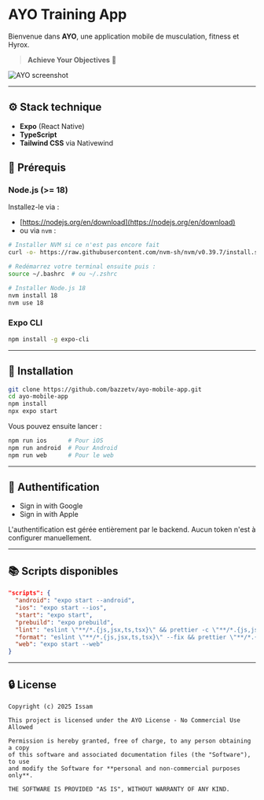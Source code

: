 # AYO Training App

Bienvenue dans **AYO**, une application mobile de musculation, fitness et Hyrox.

> **Achieve Your Objectives** 💪

![AYO screenshot](./assets/screenshot-login.png)

---

## ⚙️ Stack technique

* **Expo** (React Native)
* **TypeScript**
* **Tailwind CSS** via Nativewind

## 🚀 Prérequis

### Node.js (>= 18)

Installez-le via :

* [https://nodejs.org/en/download](https://nodejs.org/en/download)
* ou via `nvm` :

```bash
# Installer NVM si ce n'est pas encore fait
curl -o- https://raw.githubusercontent.com/nvm-sh/nvm/v0.39.7/install.sh | bash

# Redémarrez votre terminal ensuite puis :
source ~/.bashrc  # ou ~/.zshrc

# Installer Node.js 18
nvm install 18
nvm use 18
```

### Expo CLI

```bash
npm install -g expo-cli
```

---

## 🚀 Installation

```bash
git clone https://github.com/bazzetv/ayo-mobile-app.git
cd ayo-mobile-app
npm install
npx expo start
```

Vous pouvez ensuite lancer :

```bash
npm run ios      # Pour iOS
npm run android  # Pour Android
npm run web      # Pour le web
```

---

## 🔐 Authentification

* Sign in with Google
* Sign in with Apple

L'authentification est gérée entièrement par le backend. Aucun token n'est à configurer manuellement.

---

## 📚 Scripts disponibles

```json
"scripts": {
  "android": "expo start --android",
  "ios": "expo start --ios",
  "start": "expo start",
  "prebuild": "expo prebuild",
  "lint": "eslint \"**/*.{js,jsx,ts,tsx}\" && prettier -c \"**/*.{js,jsx,ts,tsx,json}\"",
  "format": "eslint \"**/*.{js,jsx,ts,tsx}\" --fix && prettier \"**/*.{js,jsx,ts,tsx,json}\" --write",
  "web": "expo start --web"
}
```

---

## 🔒 License

```
Copyright (c) 2025 Issam

This project is licensed under the AYO License - No Commercial Use Allowed

Permission is hereby granted, free of charge, to any person obtaining a copy
of this software and associated documentation files (the "Software"), to use
and modify the Software for **personal and non-commercial purposes only**.

THE SOFTWARE IS PROVIDED "AS IS", WITHOUT WARRANTY OF ANY KIND.
```
